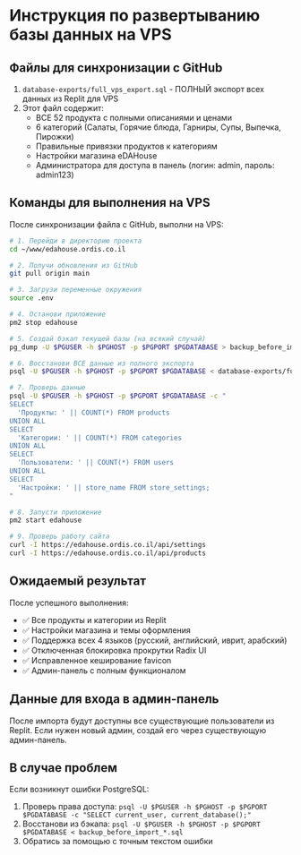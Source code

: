 # Инструкция по развертыванию базы данных на VPS

## Файлы для синхронизации с GitHub

1. `database-exports/full_vps_export.sql` - ПОЛНЫЙ экспорт всех данных из Replit для VPS
2. Этот файл содержит:
   - ВСЕ 52 продукта с полными описаниями и ценами
   - 6 категорий (Салаты, Горячие блюда, Гарниры, Супы, Выпечка, Пирожки)
   - Правильные привязки продуктов к категориям
   - Настройки магазина eDAHouse
   - Администратора для доступа в панель (логин: admin, пароль: admin123)

## Команды для выполнения на VPS

После синхронизации файла с GitHub, выполни на VPS:

```bash
# 1. Перейди в директорию проекта
cd ~/www/edahouse.ordis.co.il

# 2. Получи обновления из GitHub
git pull origin main

# 3. Загрузи переменные окружения
source .env

# 4. Останови приложение
pm2 stop edahouse

# 5. Создай бэкап текущей базы (на всякий случай)
pg_dump -U $PGUSER -h $PGHOST -p $PGPORT $PGDATABASE > backup_before_import_$(date +%Y%m%d_%H%M%S).sql

# 6. Восстанови ВСЕ данные из полного экспорта
psql -U $PGUSER -h $PGHOST -p $PGPORT $PGDATABASE < database-exports/full_vps_export.sql

# 7. Проверь данные
psql -U $PGUSER -h $PGHOST -p $PGPORT $PGDATABASE -c "
SELECT 
  'Продукты: ' || COUNT(*) FROM products
UNION ALL
SELECT 
  'Категории: ' || COUNT(*) FROM categories  
UNION ALL
SELECT 
  'Пользователи: ' || COUNT(*) FROM users
UNION ALL
SELECT 
  'Настройки: ' || store_name FROM store_settings;
"

# 8. Запусти приложение
pm2 start edahouse

# 9. Проверь работу сайта
curl -I https://edahouse.ordis.co.il/api/settings
curl -I https://edahouse.ordis.co.il/api/products
```

## Ожидаемый результат

После успешного выполнения:
- ✅ Все продукты и категории из Replit
- ✅ Настройки магазина и темы оформления  
- ✅ Поддержка всех 4 языков (русский, английский, иврит, арабский)
- ✅ Отключенная блокировка прокрутки Radix UI
- ✅ Исправленное кеширование favicon
- ✅ Админ-панель с полным функционалом

## Данные для входа в админ-панель

После импорта будут доступны все существующие пользователи из Replit.
Если нужен новый админ, создай его через существующую админ-панель.

## В случае проблем

Если возникнут ошибки PostgreSQL:
1. Проверь права доступа: `psql -U $PGUSER -h $PGHOST -p $PGPORT $PGDATABASE -c "SELECT current_user, current_database();"`
2. Восстанови из бэкапа: `psql -U $PGUSER -h $PGHOST -p $PGPORT $PGDATABASE < backup_before_import_*.sql`
3. Обратись за помощью с точным текстом ошибки